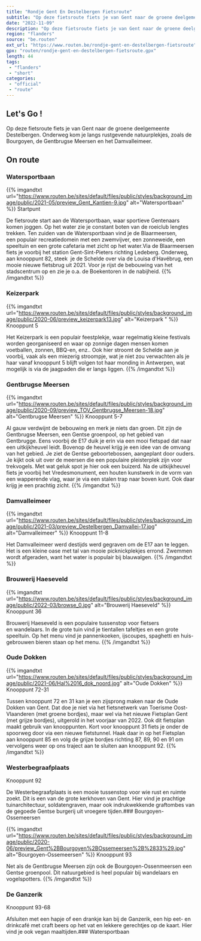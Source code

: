 ```yaml
---
title: "Rondje Gent En Destelbergen Fietsroute"
subtitle: "Op deze fietsroute fiets je van Gent naar de groene deelgemeente Destelbergen"
date: "2022-11-09"
description: "Op deze fietsroute fiets je van Gent naar de groene deelgemeente Destelbergen"
region: "flanders"
source: "be.routen"
ext_url: "https://www.routen.be/rondje-gent-en-destelbergen-fietsroute"
gpx: "routen/rondje-gent-en-destelbergen-fietsroute.gpx"
length: 44
tags:
 - "flanders"
 - "short"
categories:
 - "official"
 - "route"
---
```


## Let's Go ! 

Op deze fietsroute fiets je van Gent naar de groene deelgemeente Destelbergen. Onderweg kom je langs rustgevende natuurplekjes, zoals de Bourgoyen, de Gentbrugse Meersen en het Damvalleimeer.

## On route

### Watersportbaan

{{% imgandtxt url="https://www.routen.be/sites/default/files/public/styles/background_image/public/2021-05/preview_Gent_Kantien-9.jpg" alt="Watersportbaan" %}}
Startpunt

De fietsroute start aan de Watersportbaan, waar sportieve Gentenaars komen joggen. Op het water zie je constant boten van de roeiclub lengtes trekken. Ten zuiden van de Watersportbaan vind je de Blaarmeersen, een populair recreatiedomein met een zwemvijver, een zonneweide, een speeltuin en een grote cafetaria met zicht op het water.Via de Blaarmeersen fiets je voorbij het station Gent-Sint-Pieters richting Ledeberg. Onderweg, aan knooppunt 82, steek  je de Schelde over via de Louisa d'Havébrug, een mooie nieuwe fietsbrug uit 2021. Voor je rijst de bebouwing van het stadscentrum op en zie je o.a. de Boekentoren in de nabijheid.
{{% /imgandtxt %}}

### Keizerpark 

{{% imgandtxt url="https://www.routen.be/sites/default/files/public/styles/background_image/public/2020-06/preview_keizerpark13.jpg" alt="Keizerpark " %}}
Knooppunt 5

Het Keizerpark is een populair feestplekje, waar regelmatig kleine festivals worden georganiseerd en waar op zonnige dagen mensen komen voetballen, zonnen, BBQ-en, enz.. Ook hier stroomt de Schelde aan je voorbij, vaak als een miezerig stroompje, wat je niet zou verwachten als je haar vanaf knooppunt 5 blijft volgen tot haar monding in Antwerpen, wat mogelijk is via de jaagpaden die er langs liggen.
{{% /imgandtxt %}}

### Gentbrugse Meersen

{{% imgandtxt url="https://www.routen.be/sites/default/files/public/styles/background_image/public/2020-09/preview_TOV_Gentbrugse_Meersen-18.jpg" alt="Gentbrugse Meersen" %}}
Knooppunt 5-7

Al gauw verdwijnt de bebouwing en merk je niets dan groen. Dit zijn de Gentbrugse Meersen, een Gentse groenpool, op het gebied van Gentbrugge. Eens voorbij de E17 duik je erin via een mooi fietspad dat naar een uitkijkheuvel leidt. Bovenop de heuvel krijg je een idee van de omvang van het gebied. Je ziet de Gentse geboortebossen, aangeplant door ouders. Je kijkt ook uit over de meersen die een populaire pleisterplek zijn voor trekvogels. Met wat geluk spot je hier ook een buizerd. Na de uitkijkheuvel fiets je voorbij het Vredesmonument, een houten kunstwerk in de vorm van een wapperende vlag, waar je via een stalen trap naar boven kunt. Ook daar krijg je een prachtig zicht.
{{% /imgandtxt %}}

### Damvalleimeer

{{% imgandtxt url="https://www.routen.be/sites/default/files/public/styles/background_image/public/2021-03/preview_Destelbergen_Damvallei-17.jpg" alt="Damvalleimeer" %}}
Knooppunt 11-8

Het Damvalleimeer werd destijds werd gegraven om de E17 aan te leggen. Het is een kleine oase met tal van mooie picknickplekjes errond. Zwemmen wordt afgeraden, want het water is populair bij blauwalgen.
{{% /imgandtxt %}}

### Brouwerij Haeseveld

{{% imgandtxt url="https://www.routen.be/sites/default/files/public/styles/background_image/public/2022-03/browse_0.jpg" alt="Brouwerij Haeseveld" %}}
Knooppunt 36

Brouwerij Haeseveld is een populaire tussenstop voor fietsers en wandelaars. In de grote tuin vind je tientallen tafeltjes en een grote speeltuin. Op het menu vind je pannenkoeken, ijscoupes, spaghetti en huis-gebrouwen bieren staan op het menu.
{{% /imgandtxt %}}

### Oude Dokken

{{% imgandtxt url="https://www.routen.be/sites/default/files/public/styles/background_image/public/2021-06/Hal%2016_dok_noord.jpg" alt="Oude Dokken" %}}
Knooppunt 72-31

Tussen knooppunt 72 en 31 kan je een zijsprong maken naar de Oude Dokken van Gent. Dat doe je niet via het fietsnetwerk van Toerisme
Oost-Vlaanderen (met groene bordjes), maar wel via het nieuwe Fietsplan Gent (met grijze bordjes), uitgerold in het voorjaar van 2022. Ook dit fietsplan maakt gebruik van knooppunten. Kort voor knooppunt 31 fiets je onder de spoorweg door via een nieuwe fietstunnel. Haak daar in op het Fietsplan aan knooppunt 85 en volg de grijze bordjes richting 87, 89, 90 en 91 om vervolgens weer op ons traject aan te sluiten aan knooppunt 92.
{{% /imgandtxt %}}

### Westerbegraafplaats

Knooppunt 92

De Westerbegraafplaats is een mooie tussenstop voor wie rust en ruimte zoekt. Dit is een van de grote kerkhoven van Gent. Hier vind je prachtige tuinarchitectuur, soldatengraven, maar ook indrukwekkende graftombes van de gegoede Gentse burgerij uit vroegere tijden.### Bourgoyen-Ossemeersen

{{% imgandtxt url="https://www.routen.be/sites/default/files/public/styles/background_image/public/2020-06/preview_Gent%2BBourgoyen%2BOssemeersen%2B%2833%29.jpg" alt="Bourgoyen-Ossemeersen" %}}
Knooppunt 93

Net als de Gentbrugse Meersen zijn ook de Bourgoyen-Ossenmeersen een Gentse groenpool. Dit natuurgebied is heel populair bij wandelaars en vogelspotters.
{{% /imgandtxt %}}

### De Ganzerik

Knooppunt 93-68

Afsluiten met een hapje of een drankje kan bij de Ganzerik, een hip eet- en drinkcafé met craft beers op het vat en lekkere gerechtjes op de kaart. Hier vind je ook vegan maaltijden.### Watersportbaan


